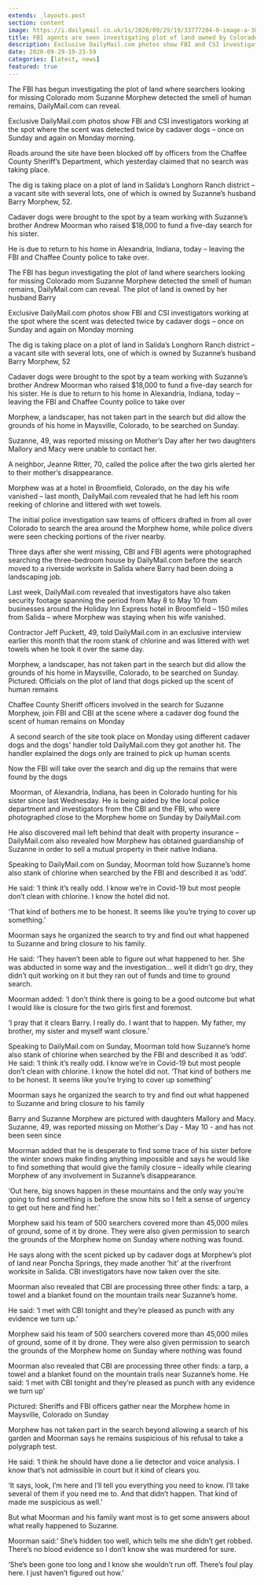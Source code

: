 ```yaml
---
extends: _layouts.post
section: content
image: https://i.dailymail.co.uk/1s/2020/09/29/19/33777204-0-image-a-30_1601403483180.jpg 
title: FBI agents are seen investigating plot of land owned by Colorado mom Suzanne Morphews husband 
description: Exclusive DailyMail.com photos show FBI and CSI investigators working at the spot where the scent was detected twice by cadaver dogs - once on Sunday and again on Monday morning. 
date: 2020-09-29-19-23-59 
categories: [latest, news] 
featured: true 
--- 
```

The FBI has begun investigating the plot of land where searchers looking for missing Colorado mom Suzanne Morphew detected the smell of human remains, DailyMail.com can reveal.

Exclusive DailyMail.com photos show FBI and CSI investigators working at the spot where the scent was detected twice by cadaver dogs – once on Sunday and again on Monday morning. 

Roads around the site have been blocked off by officers from the Chaffee County Sheriff’s Department, which yesterday claimed that no search was taking place.

The dig is taking place on a plot of land in Salida’s Longhorn Ranch district – a vacant site with several lots, one of which is owned by Suzanne’s husband Barry Morphew, 52.

Cadaver dogs were brought to the spot by a team working with Suzanne’s brother Andrew Moorman who raised $18,000 to fund a five-day search for his sister.

He is due to return to his home in Alexandria, Indiana, today – leaving the FBI and Chaffee County police to take over.

The FBI has begun investigating the plot of land where searchers looking for missing Colorado mom Suzanne Morphew detected the smell of human remains, DailyMail.com can reveal. The plot of land is owned by her husband Barry 

Exclusive DailyMail.com photos show FBI and CSI investigators working at the spot where the scent was detected twice by cadaver dogs – once on Sunday and again on Monday morning

The dig is taking place on a plot of land in Salida’s Longhorn Ranch district – a vacant site with several lots, one of which is owned by Suzanne’s husband Barry Morphew, 52

Cadaver dogs were brought to the spot by a team working with Suzanne’s brother Andrew Moorman who raised $18,000 to fund a five-day search for his sister. He is due to return to his home in Alexandria, Indiana, today – leaving the FBI and Chaffee County police to take over 

Morphew, a landscaper, has not taken part in the search but did allow the grounds of his home in Maysville, Colorado, to be searched on Sunday.

Suzanne, 49, was reported missing on Mother’s Day after her two daughters Mallory and Macy were unable to contact her.

A neighbor, Jeanne Ritter, 70, called the police after the two girls alerted her to their mother’s disappearance.

Morphew was at a hotel in Broomfield, Colorado, on the day his wife vanished – last month, DailyMail.com revealed that he had left his room reeking of chlorine and littered with wet towels.

The initial police investigation saw teams of officers drafted in from all over Colorado to search the area around the Morphew home, while police divers were seen checking portions of the river nearby.

Three days after she went missing, CBI and FBI agents were photographed searching the three-bedroom house by DailyMail.com before the search moved to a riverside worksite in Salida where Barry had been doing a landscaping job.

Last week, DailyMail.com revealed that investigators have also taken security footage spanning the period from May 8 to May 10 from businesses around the Holiday Inn Express hotel in Broomfield – 150 miles from Salida – where Morphew was staying when his wife vanished.

Contractor Jeff Puckett, 49, told DailyMail.com in an exclusive interview earlier this month that the room stank of chlorine and was littered with wet towels when he took it over the same day.

Morphew, a landscaper, has not taken part in the search but did allow the grounds of his home in Maysville, Colorado, to be searched on Sunday. Pictured: Officials on the plot of land that dogs picked up the scent of human remains 

Chaffee County Sheriff officers involved in the search for Suzanne Morphew, join FBI and CBI at the scene where a cadaver dog found the scent of human remains on Monday

 A second search of the site took place on Monday using different cadaver dogs and the dogs' handler told DailyMail.com they got another hit. The handler explained the dogs only are trained to pick up human scents 

Now the FBI will take over the search and dig up the remains that were found by the dogs

 Moorman, of Alexandria, Indiana, has been in Colorado hunting for his sister since last Wednesday. He is being aided by the local police department and investigators from the CBI and the FBI, who were photographed close to the Morphew home on Sunday by DailyMail.com

He also discovered mail left behind that dealt with property insurance – DailyMail.com also revealed how Morphew has obtained guardianship of Suzanne in order to sell a mutual property in their native Indiana.

Speaking to DailyMail.com on Sunday, Moorman told how Suzanne’s home also stank of chlorine when searched by the FBI and described it as ‘odd’.

He said: ‘I think it’s really odd. I know we’re in Covid-19 but most people don’t clean with chlorine. I know the hotel did not.

‘That kind of bothers me to be honest. It seems like you’re trying to cover up something.’

Moorman says he organized the search to try and find out what happened to Suzanne and bring closure to his family.  

He said: ‘They haven’t been able to figure out what happened to her. She was abducted in some way and the investigation… well it didn’t go dry, they didn’t quit working on it but they ran out of funds and time to ground search.

Moorman added: ‘I don’t think there is going to be a good outcome but what I would like is closure for the two girls first and foremost.

‘I pray that it clears Barry. I really do. I want that to happen. My father, my brother, my sister and myself want closure.’ 

Speaking to DailyMail.com on Sunday, Moorman told how Suzanne’s home also stank of chlorine when searched by the FBI and described it as ‘odd’. He said: ‘I think it’s really odd. I know we’re in Covid-19 but most people don’t clean with chlorine. I know the hotel did not. ‘That kind of bothers me to be honest. It seems like you’re trying to cover up something' 

Moorman says he organized the search to try and find out what happened to Suzanne and bring closure to his family 

Barry and Suzanne Morphew are pictured with daughters Mallory and Macy. Suzanne, 49, was reported missing on Mother's Day - May 10 - and has not been seen since

Moorman added that he is desperate to find some trace of his sister before the winter snows make finding anything impossible and says he would like to find something that would give the family closure – ideally while clearing Morphew of any involvement in Suzanne’s disappearance. 

‘Out here, big snows happen in these mountains and the only way you’re going to find something is before the snow hits so I felt a sense of urgency to get out here and find her.’

Morphew said his team of 500 searchers covered more than 45,000 miles of ground, some of it by drone. They were also given permission to search the grounds of the Morphew home on Sunday where nothing was found.

He says along with the scent picked up by cadaver dogs at Morphew’s plot of land near Poncha Springs, they made another ‘hit’ at the riverfront worksite in Salida. CBI investigators have now taken over the site.

Moorman also revealed that CBI are processing three other finds: a tarp, a towel and a blanket found on the mountain trails near Suzanne’s home.

He said: ‘I met with CBI tonight and they’re pleased as punch with any evidence we turn up.’

Morphew said his team of 500 searchers covered more than 45,000 miles of ground, some of it by drone. They were also given permission to search the grounds of the Morphew home on Sunday where nothing was found 

Moorman also revealed that CBI are processing three other finds: a tarp, a towel and a blanket found on the mountain trails near Suzanne’s home. He said: ‘I met with CBI tonight and they’re pleased as punch with any evidence we turn up' 

Pictured: Sheriffs and FBI officers gather near the Morphew home in Maysville, Colorado on Sunday 

Morphew has not taken part in the search beyond allowing a search of his garden and Moorman says he remains suspicious of his refusal to take a polygraph test.

He said: ‘I think he should have done a lie detector and voice analysis. I know that’s not admissible in court but it kind of clears you.

‘It says, look, I’m here and I’ll tell you everything you need to know. I’ll take several of them if you need me to. And that didn’t happen. That kind of made me suspicious as well.’

But what Moorman and his family want most is to get some answers about what really happened to Suzanne.

Moorman said:’ She’s hidden too well, which tells me she didn’t get robbed. There’s no blood evidence so I don’t know she was murdered for sure.

‘She’s been gone too long and I know she wouldn’t run off. There’s foul play here. I just haven’t figured out how.’

